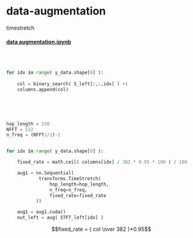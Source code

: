 # data-augmentation
timestretch


#### [data augmentation.ipynb](https://github.com/Kang-Dong-Hwi/data-augmentation/blob/master/data%20augmentation.ipynb)
<br><br>

~~~python
for idx in range( y_data.shape[0] ):
    
    col = binary_search( S_left[:,:,idx] ) +1
    columns.append(col)
~~~

<!--
binary_search : zero padding 시작되는 column의 (index -1) 반환
columns  : (binary_search 반환값 +1)이 저장된 list
-->


<br>
<br>

~~~python

hop_length = 250
NFFT = 512
n_freq = (NFFT//2)-1


for idx in range( y_data.shape[0] ):

    fixed_rate = math.ceil( columns[idx] / 382 * 0.95 * 100 ) / 100

    aug1 = nn.Sequential(
            transforms.TimeStretch( 
                hop_length=hop_length, 
                n_freq=n_freq, 
                fixed_rate=fixed_rate 
           ))

    aug1 = aug1.cuda()
    out_left = aug( STFT_left[idx] )

~~~


$$fixed_rate = { col \over 382 }*0.95$$



